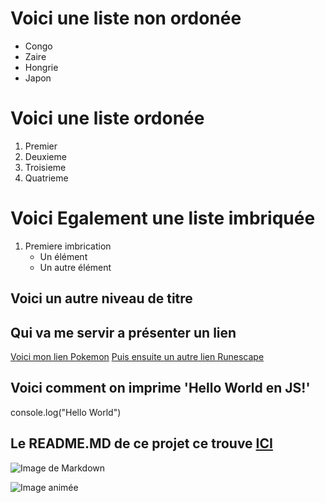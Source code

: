 # Voici une liste non ordonée
* Congo
* Zaire
* Hongrie
* Japon

# Voici une liste ordonée
1. Premier
2. Deuxieme
3. Troisieme
4. Quatrieme

# Voici Egalement une liste imbriquée
1. Premiere imbrication
    * Un élément
    * Un autre élément

## Voici un autre niveau de titre 

## Qui va me servir a présenter un lien
[Voici mon lien Pokemon](https://www.pokemon.com/fr)
[Puis ensuite un autre lien Runescape](https://oldschool.runescape.com/)

## Voici comment on imprime 'Hello World en JS!'
console.log("Hello World")


## Le README.MD de ce projet ce trouve [ICI](/README.MD)
![Image de Markdown](https://upload.wikimedia.org/wikipedia/commons/d/d9/Markdown.png)

![Image animée](https://media.giphy.com/media/9Gp5ZwY8FRvna/giphy.gif)

